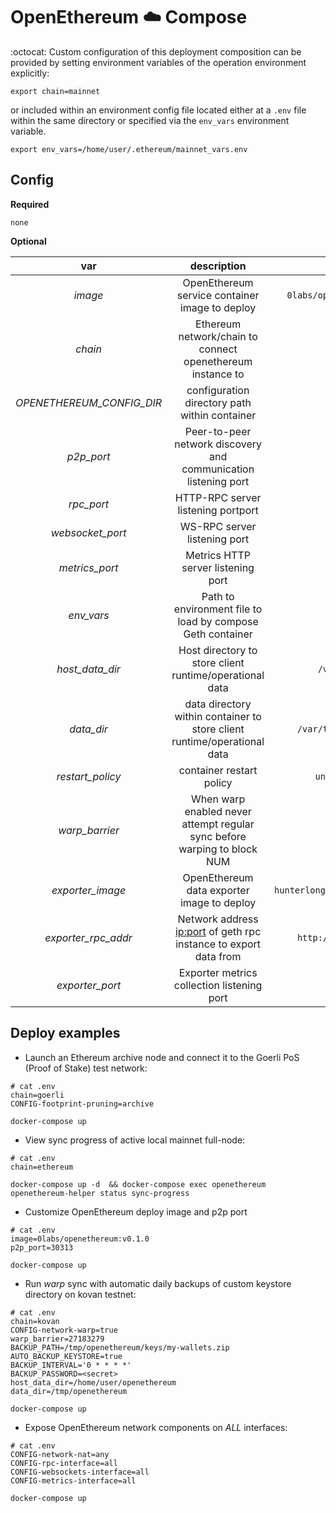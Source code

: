 # OpenEthereum :cloud: Compose

:octocat: Custom configuration of this deployment composition can be provided by setting environment variables of the operation environment explicitly:

`export chain=mainnet`

or included within an environment config file located either at a `.env` file within the same directory or specified via the `env_vars` environment variable.

`export env_vars=/home/user/.ethereum/mainnet_vars.env`

## Config


**Required**

`none`

**Optional**

| var | description | default |
| :---: | :---: | :---: |
| *image* | OpenEthereum service container image to deploy | `0labs/openethereum:latest` |
| *chain* | Ethereum network/chain to connect openethereum instance to | `kovan` |
| *OPENETHEREUM_CONFIG_DIR* | configuration directory path within container | `/etc/geth` |
| *p2p_port* | Peer-to-peer network discovery and communication listening port | `30303` |
| *rpc_port* | HTTP-RPC server listening portport | `8545` |
| *websocket_port* | WS-RPC server listening port | `8546` |
| *metrics_port* | Metrics HTTP server listening port | `3000` |
| *env_vars* | Path to environment file to load by compose Geth container | `.env` |
| *host_data_dir* | Host directory to store client runtime/operational data | `/var/tmp/geth` |
| *data_dir* | data directory within container to store client runtime/operational data | `/var/tmp/openethereum` |
| *restart_policy* | container restart policy | `unless-stopped` |
| *warp_barrier* | When warp enabled never attempt regular sync before warping to block NUM | `10000` |
| *exporter_image* | OpenEthereum data exporter image to deploy | `hunterlong/gethexporter:latest` |
| *exporter_rpc_addr* | Network address <ip:port> of geth rpc instance to export data from | `http://localhost:8545` |
| *exporter_port* | Exporter metrics collection listening port | `10090` |

## Deploy examples

* Launch an Ethereum archive node and connect it to the Goerli PoS (Proof of Stake) test network:
```
# cat .env
chain=goerli
CONFIG-footprint-pruning=archive

docker-compose up
```

* View sync progress of active local mainnet full-node:
```
# cat .env
chain=ethereum

docker-compose up -d  && docker-compose exec openethereum openethereum-helper status sync-progress
```

* Customize OpenEthereum deploy image and p2p port
```
# cat .env
image=0labs/openethereum:v0.1.0
p2p_port=30313

docker-compose up
```

* Run *warp* sync with automatic daily backups of custom keystore directory on kovan testnet:
```
# cat .env
chain=kovan
CONFIG-network-warp=true
warp_barrier=27183279
BACKUP_PATH=/tmp/openethereum/keys/my-wallets.zip
AUTO_BACKUP_KEYSTORE=true
BACKUP_INTERVAL='0 * * * *'
BACKUP_PASSWORD=<secret>
host_data_dir=/home/user/openethereum
data_dir=/tmp/openethereum

docker-compose up
```

* Expose OpenEthereum network components on *ALL* interfaces:
```
# cat .env
CONFIG-network-nat=any
CONFIG-rpc-interface=all
CONFIG-websockets-interface=all
CONFIG-metrics-interface=all

docker-compose up
```
